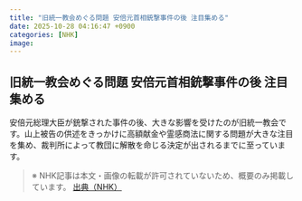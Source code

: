 ```yaml
---
title: "旧統一教会めぐる問題 安倍元首相銃撃事件の後 注目集める"
date: 2025-10-28 04:16:47 +0900
categories: [NHK]
image: 
---
```

## 旧統一教会めぐる問題 安倍元首相銃撃事件の後 注目集める

安倍元総理大臣が銃撃された事件の後、大きな影響を受けたのが旧統一教会です。山上被告の供述をきっかけに高額献金や霊感商法に関する問題が大きな注目を集め、裁判所によって教団に解散を命じる決定が出されるまでに至っています。

> ※ NHK記事は本文・画像の転載が許可されていないため、概要のみ掲載しています。
[出典（NHK）](http://www3.nhk.or.jp/news/html/20251028/k10014960561000.html)
